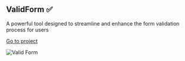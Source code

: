 ## ValidForm ✅
A powerful tool designed to streamline and enhance the form validation process for users

[Go to project](https://km-js.github.io/valid-form/)

![Valid Form](https://dev-to-uploads.s3.amazonaws.com/uploads/articles/jxtzhr42b1wa1tmknnjh.png)
